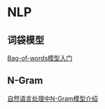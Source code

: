 # NLP
## 词袋模型
[Bag-of-words模型入门](https://zhuanlan.zhihu.com/p/29933242)<br>
## N-Gram<br>
[自然语言处理中N-Gram模型介绍](https://zhuanlan.zhihu.com/p/32829048)<br>
